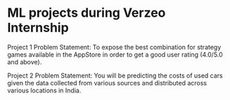 # ML projects during Verzeo Internship 
Project 1 Problem Statement: To expose the best combination for strategy games available in the AppStore in order to get a good user rating (4.0/5.0 and above).

Project 2 Problem Statement: You will be predicting the costs of used cars given the data collected from various sources and distributed across various locations in India.
